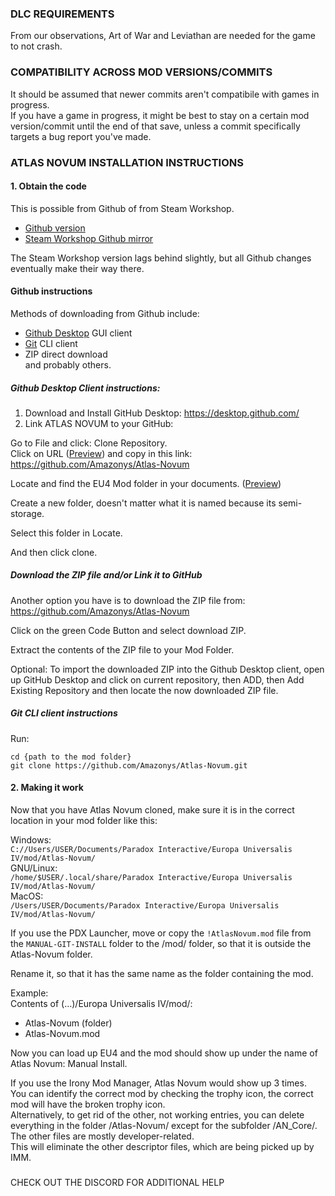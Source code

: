 ### DLC REQUIREMENTS
From our observations, Art of War and Leviathan are needed for the game to not crash.  

### COMPATIBILITY ACROSS MOD VERSIONS/COMMITS
It should be assumed that newer commits aren't compatibile with games in progress.  
If you have a game in progress, it might be best to stay on a certain mod version/commit until the end of that save, unless a commit specifically targets a bug report you've made.  

### ATLAS NOVUM INSTALLATION INSTRUCTIONS

#### 1. Obtain the code

This is possible from Github of from Steam Workshop. 
- [Github version](https://github.com/Amazonys/Atlas-Novum)
- [Steam Workshop Github mirror](https://steamcommunity.com/sharedfiles/filedetails/?id=2664819806)
	
The Steam Workshop version lags behind slightly, but all Github changes eventually make their way there.
	
#### Github instructions
Methods of downloading from Github include:
- [Github Desktop](https://desktop.github.com/) GUI client
- [Git](https://git-scm.com/) CLI client
- ZIP direct download  
and probably others.
	
##### Github Desktop Client instructions:		
1. Download and Install GitHub Desktop:
			https://desktop.github.com/
2. Link ATLAS NOVUM to your GitHub:

Go to File and click:
Clone Repository.  
Click on URL ([Preview](https://gyazo.com/ef5734c701bf4df2503ffa6be534220d))
and copy in this link:
https://github.com/Amazonys/Atlas-Novum

Locate and find the EU4 Mod folder in your documents.
([Preview](https://gyazo.com/aaff75a0f22f180d76cc2068e5bf2591))

Create a new folder, doesn't matter what it is named because its semi-storage.

Select this folder in Locate.

And then click clone.

##### Download the ZIP file and/or Link it to GitHub
Another option you have is to download the ZIP file from: https://github.com/Amazonys/Atlas-Novum

Click on the green Code Button and select download ZIP.

Extract the contents of the ZIP file to your Mod Folder.

Optional: To import the downloaded ZIP into the Github Desktop client, open up GitHub Desktop and click on current repository, then ADD, then Add Existing Repository and then locate the now downloaded ZIP file.

##### Git CLI client instructions
Run:
```
cd {path to the mod folder}
git clone https://github.com/Amazonys/Atlas-Novum.git
```
		
#### 2. Making it work

Now that you have Atlas Novum cloned, make sure it is in the correct location in your mod folder like this:

Windows:  
`C://Users/USER/Documents/Paradox Interactive/Europa Universalis IV/mod/Atlas-Novum/`  
GNU/Linux:  
`/home/$USER/.local/share/Paradox Interactive/Europa Universalis IV/mod/Atlas-Novum/`  
MacOS:  
`/Users/USER/Documents/Paradox Interactive/Europa Universalis IV/mod/Atlas-Novum/`  
	
If you use the PDX Launcher, move or copy the `!AtlasNovum.mod` file from the `MANUAL-GIT-INSTALL` folder to the /mod/ folder, so that it is outside the Atlas-Novum folder. 

Rename it, so that it has the same name as the folder containing the mod.

Example:  
Contents of (…)/Europa Universalis IV/mod/:
- Atlas-Novum (folder)
- Atlas-Novum.mod

Now you can load up EU4 and the mod should show up under the name of Atlas Novum: Manual Install.

If you use the Irony Mod Manager, Atlas Novum would show up 3 times.  
You can identify the correct mod by checking the trophy icon, the correct mod will have the broken trophy icon.  
Alternatively, to get rid of the other, not working entries, you can delete everything in the folder /Atlas-Novum/ except for the subfolder /AN_Core/. The other files are mostly developer-related.  
This will eliminate the other descriptor files, which are being picked up by IMM.

###

CHECK OUT THE DISCORD FOR ADDITIONAL HELP
